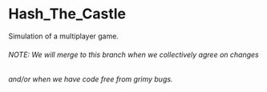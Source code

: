 # Hash_The_Castle
Simulation of a multiplayer game.

###### NOTE: We will merge to this branch when we collectively agree on changes
######         and/or when we have code free from grimy bugs.
